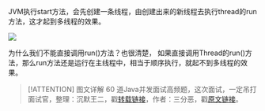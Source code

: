JVM执行start方法，会先创建一条线程，由创建出来的新线程去执行thread的run方法，这才起到多线程的效果。

![](https://cdn.jsdelivr.net/gh/itwanger/toBeBetterJavaer/images/thread/sanfene/start-run-1.png)



为什么我们不能直接调用run()方法？也很清楚， 如果直接调用Thread的run()方法，那么run方法还是运行在主线程中，相当于顺序执行，就起不到多线程的效果。

> [!ATTENTION]
>  图文详解 60 道Java并发面试高频题，这次面试，一定吊打面试官，整理：沉默王二，戳[转载链接](https://mp.weixin.qq.com/s/bImCIoYsH_JEzTkBx2lj4A)，作者：三分恶，戳[原文链接](https://mp.weixin.qq.com/s/1jhBZrAb7bnvkgN1TgAUpw)。
